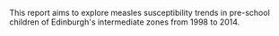 This report aims to explore measles susceptibility trends in pre-school children of Edinburgh's intermediate zones from 1998 to 2014.
